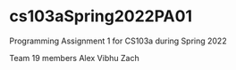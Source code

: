 # cs103aSpring2022PA01
Programming Assignment 1 for CS103a during Spring 2022


Team 19 members
Alex
Vibhu
Zach
